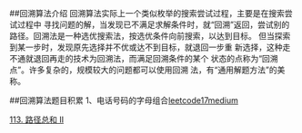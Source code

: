 ##回溯算法介绍
        回溯算法实际上一个类似枚举的搜索尝试过程，主要是在搜索尝试过程中
    寻找问题的解，当发现已不满足求解条件时，就“回溯”返回，尝试别的
    路径。回溯法是一种选优搜索法，按选优条件向前搜索，以达到目标。
    但当探索到某一步时，发现原先选择并不优或达不到目标，就退回一步重
    新选择，这种走不通就退回再走的技术为回溯法，而满足回溯条件的某个
    状态的点称为“回溯点”。许多复杂的，规模较大的问题都可以使用回溯
    法，有“通用解题方法”的美称。

##回溯算法题目积累
1、电话号码的字母组合[leetcode17medium](LeetCode17.java)

[113. 路径总和 II](LeetCode113.java)
 
    